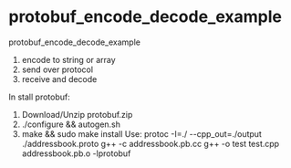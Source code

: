 # protobuf_encode_decode_example
protobuf_encode_decode_example

1. encode to string or array 
2. send over protocol
3. receive and decode 

In stall protobuf:
1. Download/Unzip protobuf.zip
2. ./configure && autogen.sh
3. make && sudo make install
Use: 
protoc -I=./ --cpp_out=./output ./addressbook.proto
g++ -c addressbook.pb.cc 
g++ -o test test.cpp addressbook.pb.o -lprotobuf
